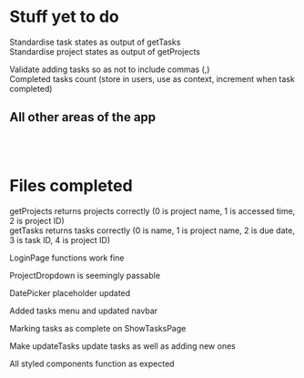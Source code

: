 # Stuff yet to do
Standardise task states as output of getTasks  
Standardise project states as output of getProjects  

Validate adding tasks so as not to include commas (,)  
Completed tasks count (store in users, use as context, increment when task completed)


## All other areas of the app  

<br/><br/>


# Files completed
getProjects returns projects correctly
(0 is project name, 1 is accessed time, 2 is project ID)   
getTasks returns tasks correctly
(0 is name, 1 is project name, 2 is due date, 3 is task ID, 4 is project ID)  

LoginPage functions work fine  

ProjectDropdown is seemingly passable

DatePicker placeholder updated

Added tasks menu and updated navbar  

Marking tasks as complete on ShowTasksPage  

Make updateTasks update tasks as well as adding new ones  

All styled components function as expected  
